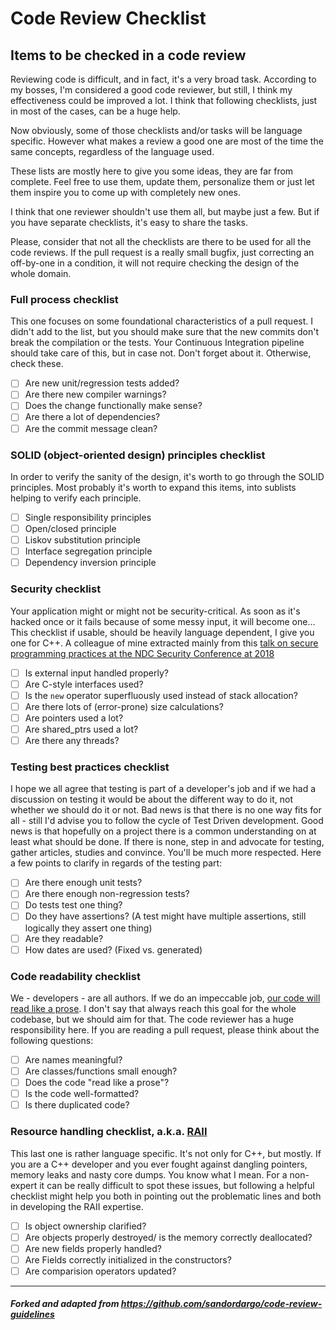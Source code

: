 # Code Review Checklist

## Items to be checked in a code review

Reviewing code is difficult, and in fact, it's a very broad task. According to my bosses, I'm considered a good code reviewer, but still, I think my effectiveness could be improved a lot. I think that following checklists, just in most of the cases, can be a huge help.

Now obviously, some of those checklists and/or tasks will be language specific. However what makes a review a good one are most of the time the same concepts, regardless of the language used.

These lists are mostly here to give you some ideas, they are far from complete. Feel free to use them, update them, personalize them or just let them inspire you to come up with completely new ones.

I think that one reviewer shouldn't use them all, but maybe just a few. But if you have separate checklists, it's easy to share the tasks.

Please, consider that not all the checklists are there to be used for all the code reviews. If the pull request is a really small bugfix, just correcting an off-by-one in a condition, it will not require checking the design of the whole domain.

### Full process checklist

This one focuses on some foundational characteristics of a pull request. I didn't add to the list, but you should make sure that the new commits don't break the compilation or the tests. Your Continuous Integration pipeline should take care of this, but in case not. Don't forget about it. Otherwise, check these.

- [ ] Are new unit/regression tests added?
- [ ] Are there new compiler warnings?
- [ ] Does the change functionally make sense?
- [ ] Are there a lot of dependencies?
- [ ] Are the commit message clean?

### SOLID (object-oriented design) principles checklist
In order to verify the sanity of the design, it's worth to go through the SOLID principles. Most probably it's worth to expand this items, into sublists helping to verify each principle.

- [ ] Single responsibility principles
- [ ] Open/closed principle
- [ ] Liskov substitution principle
- [ ] Interface segregation principle
- [ ] Dependency inversion principle

### Security checklist

Your application might or might not be security-critical. As soon as it's hacked once or it fails because of some messy input, it will become one... This checklist if usable, should be heavily language dependent, I give you one for C++. A colleague of mine extracted mainly from this [talk on secure programming practices at the NDC Security Conference at 2018](https://www.youtube.com/watch?v=Jh0G_A7iRac)

- [ ] Is external input handled properly?
- [ ] Are C-style interfaces used?
- [ ] Is the `new` operator superfluously used instead of stack allocation?
- [ ] Are there lots of (error-prone) size calculations?
- [ ] Are pointers used a lot?
- [ ] Are shared_ptrs used a lot?
- [ ] Are there any threads?

### Testing best practices checklist

I hope we all agree that testing is part of a developer's job and if we had a discussion on testing it would be about the different way to do it, not whether we should do it or not. Bad news is that there is no one way fits for all - still I'd advise you to follow the cycle of Test Driven development. Good news is that hopefully on a project there is a common understanding on at least what should be done. If there is none, step in and advocate for testing, gather articles, studies and convince. You'll be much more respected.
Here a few points to clarify in regards of the testing part:

- [ ] Are there enough unit tests?
- [ ] Are there enough non-regression tests?
- [ ] Do tests test one thing?
- [ ] Do they have assertions? (A test might have multiple assertions, still logically they assert one thing)
- [ ] Are they readable?
- [ ] How dates are used? (Fixed vs. generated)

### Code readability checklist

We - developers - are all authors. If we do an impeccable job, [our code will read like a prose](https://www.goodreads.com/quotes/7029841-clean-code-is-simple-and-direct-clean-code-reads-like). I don't say that always reach this goal for the whole codebase, but we should aim for that. The code reviewer has a huge responsibility here. If you are reading a pull request, please think about the following questions:

- [ ] Are names meaningful?
- [ ] Are classes/functions small enough?
- [ ] Does the code "read like a prose"?
- [ ] Is the code well-formatted?
- [ ] Is there duplicated code?

### Resource handling checklist, a.k.a. [RAII](https://en.wikipedia.org/wiki/Resource_acquisition_is_initialization)
This last one is rather language specific. It's not only for C++, but mostly. If you are a C++ developer and you ever fought against dangling pointers, memory leaks and nasty core dumps. You know what I mean. For a non-expert it can be really difficult to spot these issues, but following a helpful checklist  might help you both in pointing out the problematic lines and both in developing the RAII expertise.

- [ ] Is object ownership clarified?
- [ ] Are objects properly destroyed/ is the memory correctly deallocated?
- [ ] Are new fields properly handled?
- [ ] Are Fields correctly initialized in the constructors?
- [ ] Are comparision operators updated?

--- 

##### Forked and adapted from https://github.com/sandordargo/code-review-guidelines